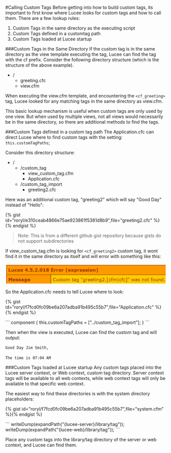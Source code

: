 #Calling Custom Tags
Before getting into how to build custom tags, its important to first know where Lucee looks for custom tags and how to call them. There are a few lookup rules:

1. Custom Tags in the same directory as the executing script
2. Custom Tags defined in a customtag path
4. Custom Tags loaded at Lucee startup

###Custom Tags in the Same Directory
If the custom tag is in the same directory as the view template executing the tag, Lucee can find the tag with the cf prefix. Consider the following directory structure (which is the structure of the above example).

- /
  - greeting.cfc
  - view.cfm

When executing the view.cfm template, and encountering the `<cf_greeting>` tag, Lucee looked for any matching tags in the same directory as view.cfm.

This basic lookup mechanism is useful when custom tags are only used by one view. But when used by multiple views, not all views would necessarily be in the same directory, so there are additional methods to find the tags.

###Custom Tags defined in a custom tag path
The Application.cfc can direct Lucee where to find custom tags with the setting: `this.customTagPaths`;

Consider this directory structure:

- /
  - /custom_tag
    - view_custom_tag.cfm
    - Application.cfc
  - /custom_tag_import
    - greeting2.cfc

Here was an additional custom tag, "greeting2" which will say "Good Day" instead of "Hello":

{% gist id="roryl/e310ceab4866e75ae923861f5381d8b9",file="greeting2.cfc" %}{% endgist %}

> Note: This is from a different github gist repository because gists do not support subdirectories

If view_custom_tag.cfm is looking for `<cf_greeting2>` custom tag, it wont find it in the same directory as itself and will error with something like this:

![](not_found.png)

So the Application.cfc needs to tell Lucee where to look:

{% gist id="roryl/f7fcd0fc09be6a207adba91b495c55b7",file="Application.cfc" %}{% endgist %}

<noscript>
```
component {
	this.customTagPaths = ["../custom_tag_import"];
}
```
</noscript>

Then when the view is executed, Lucee can find the custom tag and will output:

```
Good Day Jim Smith,

The time is 07:04 AM
```

###Custom Tags loaded at Lucee startup
Any custom tags placed into the Lucee server context, or Web context, custom tag directory. Server context tags will be available to all web contexts, while web context tags will only be available to that specific web context.

The easiest way to find these directories is with the system directory placeholders:

{% gist id="roryl/f7fcd0fc09be6a207adba91b495c55b7",file="system.cfm" %}{% endgist %}

<noscript>
```
<cfscript>
writeDump(expandPath("{lucee-server}/library/tag"));
writeDump(expandPath("{lucee-web}/library/tag"));
</cfscript>
```
</noscript>

Place any custom tags into the library/tag directory of the server or web context, and Lucee can find them.